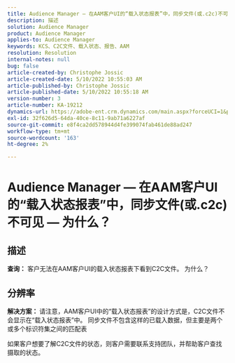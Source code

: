 ```yaml
---
title: Audience Manager — 在AAM客户UI的“载入状态报表”中，同步文件(或.c2c)不可见 — 为什么？
description: 描述
solution: Audience Manager
product: Audience Manager
applies-to: Audience Manager
keywords: KCS、C2C文件、载入状态、报告、AAM
resolution: Resolution
internal-notes: null
bug: false
article-created-by: Christophe Jossic
article-created-date: 5/10/2022 10:55:03 AM
article-published-by: Christophe Jossic
article-published-date: 5/10/2022 10:55:18 AM
version-number: 3
article-number: KA-19212
dynamics-url: https://adobe-ent.crm.dynamics.com/main.aspx?forceUCI=1&pagetype=entityrecord&etn=knowledgearticle&id=988a5ca3-4fd0-ec11-a7b5-00224809c101
exl-id: 32f626d5-64da-40ce-8c11-9ab71a6227af
source-git-commit: e8f4ca2dd578944d4fe399074fab461de88ad247
workflow-type: tm+mt
source-wordcount: '163'
ht-degree: 2%

---
```


# Audience Manager — 在AAM客户UI的“载入状态报表”中，同步文件(或.c2c)不可见 — 为什么？

## 描述

<b>查询：</b> 客户无法在AAM客户UI的载入状态报表下看到C2C文件。 为什么？

## 分辨率


<b>解决方案： </b>请注意，AAM客户UI中的“载入状态报表”的设计方式是，C2C文件不会显示在“载入状态报表”中。 同步文件不包含这样的已载入数据，但主要是两个或多个标识符集之间的匹配表

如果客户想要了解C2C文件的状态，则客户需要联系支持团队，并帮助客户查找摄取的状态。
